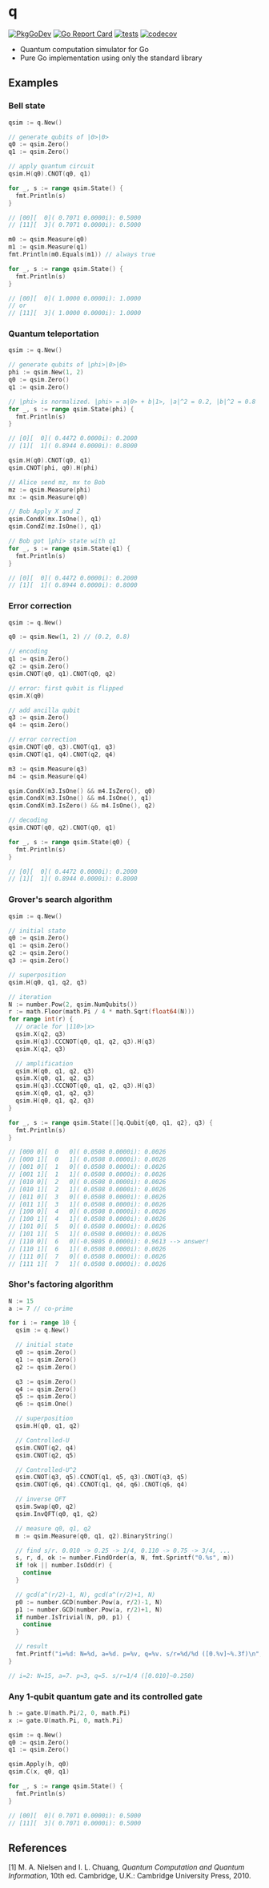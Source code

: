 # q

[![PkgGoDev](https://pkg.go.dev/badge/github.com/itsubaki/q)](https://pkg.go.dev/github.com/itsubaki/q)
[![Go Report Card](https://goreportcard.com/badge/github.com/itsubaki/q?style=flat-square)](https://goreportcard.com/report/github.com/itsubaki/q)
[![tests](https://github.com/itsubaki/q/workflows/tests/badge.svg)](https://github.com/itsubaki/q/actions)
[![codecov](https://codecov.io/gh/itsubaki/q/branch/main/graph/badge.svg?token=iNccCs1Tez)](https://codecov.io/gh/itsubaki/q)

- Quantum computation simulator for Go
- Pure Go implementation using only the standard library

## Examples

### Bell state

```go
qsim := q.New()

// generate qubits of |0>|0>
q0 := qsim.Zero()
q1 := qsim.Zero()

// apply quantum circuit
qsim.H(q0).CNOT(q0, q1)

for _, s := range qsim.State() {
  fmt.Println(s)
}

// [00][  0]( 0.7071 0.0000i): 0.5000
// [11][  3]( 0.7071 0.0000i): 0.5000

m0 := qsim.Measure(q0)
m1 := qsim.Measure(q1)
fmt.Println(m0.Equals(m1)) // always true

for _, s := range qsim.State() {
  fmt.Println(s)
}

// [00][  0]( 1.0000 0.0000i): 1.0000
// or
// [11][  3]( 1.0000 0.0000i): 1.0000
```

### Quantum teleportation

```go
qsim := q.New()

// generate qubits of |phi>|0>|0>
phi := qsim.New(1, 2)
q0 := qsim.Zero()
q1 := qsim.Zero()

// |phi> is normalized. |phi> = a|0> + b|1>, |a|^2 = 0.2, |b|^2 = 0.8
for _, s := range qsim.State(phi) {
  fmt.Println(s)
}

// [0][  0]( 0.4472 0.0000i): 0.2000
// [1][  1]( 0.8944 0.0000i): 0.8000

qsim.H(q0).CNOT(q0, q1)
qsim.CNOT(phi, q0).H(phi)

// Alice send mz, mx to Bob
mz := qsim.Measure(phi)
mx := qsim.Measure(q0)

// Bob Apply X and Z
qsim.CondX(mx.IsOne(), q1)
qsim.CondZ(mz.IsOne(), q1)

// Bob got |phi> state with q1
for _, s := range qsim.State(q1) {
  fmt.Println(s)
}

// [0][  0]( 0.4472 0.0000i): 0.2000
// [1][  1]( 0.8944 0.0000i): 0.8000
```

### Error correction

```go
qsim := q.New()

q0 := qsim.New(1, 2) // (0.2, 0.8)

// encoding
q1 := qsim.Zero()
q2 := qsim.Zero()
qsim.CNOT(q0, q1).CNOT(q0, q2)

// error: first qubit is flipped
qsim.X(q0)

// add ancilla qubit
q3 := qsim.Zero()
q4 := qsim.Zero()

// error correction
qsim.CNOT(q0, q3).CNOT(q1, q3)
qsim.CNOT(q1, q4).CNOT(q2, q4)

m3 := qsim.Measure(q3)
m4 := qsim.Measure(q4)

qsim.CondX(m3.IsOne() && m4.IsZero(), q0)
qsim.CondX(m3.IsOne() && m4.IsOne(), q1)
qsim.CondX(m3.IsZero() && m4.IsOne(), q2)

// decoding
qsim.CNOT(q0, q2).CNOT(q0, q1)

for _, s := range qsim.State(q0) {
  fmt.Println(s)
}

// [0][  0]( 0.4472 0.0000i): 0.2000
// [1][  1]( 0.8944 0.0000i): 0.8000
```

### Grover's search algorithm

```go
qsim := q.New()

// initial state
q0 := qsim.Zero()
q1 := qsim.Zero()
q2 := qsim.Zero()
q3 := qsim.Zero()

// superposition
qsim.H(q0, q1, q2, q3)

// iteration
N := number.Pow(2, qsim.NumQubits())
r := math.Floor(math.Pi / 4 * math.Sqrt(float64(N)))
for range int(r) {
  // oracle for |110>|x>
  qsim.X(q2, q3)
  qsim.H(q3).CCCNOT(q0, q1, q2, q3).H(q3)
  qsim.X(q2, q3)

  // amplification
  qsim.H(q0, q1, q2, q3)
  qsim.X(q0, q1, q2, q3)
  qsim.H(q3).CCCNOT(q0, q1, q2, q3).H(q3)
  qsim.X(q0, q1, q2, q3)
  qsim.H(q0, q1, q2, q3)
}

for _, s := range qsim.State([]q.Qubit{q0, q1, q2}, q3) {
  fmt.Println(s)
}

// [000 0][  0   0]( 0.0508 0.0000i): 0.0026
// [000 1][  0   1]( 0.0508 0.0000i): 0.0026
// [001 0][  1   0]( 0.0508 0.0000i): 0.0026
// [001 1][  1   1]( 0.0508 0.0000i): 0.0026
// [010 0][  2   0]( 0.0508 0.0000i): 0.0026
// [010 1][  2   1]( 0.0508 0.0000i): 0.0026
// [011 0][  3   0]( 0.0508 0.0000i): 0.0026
// [011 1][  3   1]( 0.0508 0.0000i): 0.0026
// [100 0][  4   0]( 0.0508 0.0000i): 0.0026
// [100 1][  4   1]( 0.0508 0.0000i): 0.0026
// [101 0][  5   0]( 0.0508 0.0000i): 0.0026
// [101 1][  5   1]( 0.0508 0.0000i): 0.0026
// [110 0][  6   0](-0.9805 0.0000i): 0.9613 --> answer!
// [110 1][  6   1]( 0.0508 0.0000i): 0.0026
// [111 0][  7   0]( 0.0508 0.0000i): 0.0026
// [111 1][  7   1]( 0.0508 0.0000i): 0.0026
```

### Shor's factoring algorithm

```go
N := 15
a := 7 // co-prime

for i := range 10 {
  qsim := q.New()

  // initial state
  q0 := qsim.Zero()
  q1 := qsim.Zero()
  q2 := qsim.Zero()

  q3 := qsim.Zero()
  q4 := qsim.Zero()
  q5 := qsim.Zero()
  q6 := qsim.One()

  // superposition
  qsim.H(q0, q1, q2)

  // Controlled-U
  qsim.CNOT(q2, q4)
  qsim.CNOT(q2, q5)

  // Controlled-U^2
  qsim.CNOT(q3, q5).CCNOT(q1, q5, q3).CNOT(q3, q5)
  qsim.CNOT(q6, q4).CCNOT(q1, q4, q6).CNOT(q6, q4)

  // inverse QFT
  qsim.Swap(q0, q2)
  qsim.InvQFT(q0, q1, q2)

  // measure q0, q1, q2
  m := qsim.Measure(q0, q1, q2).BinaryString()

  // find s/r. 0.010 -> 0.25 -> 1/4, 0.110 -> 0.75 -> 3/4, ...
  s, r, d, ok := number.FindOrder(a, N, fmt.Sprintf("0.%s", m))
  if !ok || number.IsOdd(r) {
    continue
  }

  // gcd(a^(r/2)-1, N), gcd(a^(r/2)+1, N)
  p0 := number.GCD(number.Pow(a, r/2)-1, N)
  p1 := number.GCD(number.Pow(a, r/2)+1, N)
  if number.IsTrivial(N, p0, p1) {
    continue
  }

  // result
  fmt.Printf("i=%d: N=%d, a=%d. p=%v, q=%v. s/r=%d/%d ([0.%v]~%.3f)\n", i, N, a, p0, p1, s, r, m, d)
}

// i=2: N=15, a=7. p=3, q=5. s/r=1/4 ([0.010]~0.250)
```

### Any 1-qubit quantum gate and its controlled gate

```go
h := gate.U(math.Pi/2, 0, math.Pi)
x := gate.U(math.Pi, 0, math.Pi)

qsim := q.New()
q0 := qsim.Zero()
q1 := qsim.Zero()

qsim.Apply(h, q0)
qsim.C(x, q0, q1)

for _, s := range qsim.State() {
  fmt.Println(s)
}

// [00][  0]( 0.7071 0.0000i): 0.5000
// [11][  3]( 0.7071 0.0000i): 0.5000
```

## References

[1] M. A. Nielsen and I. L. Chuang, *Quantum Computation and Quantum Information*, 10th ed. Cambridge, U.K.: Cambridge University Press, 2010.
